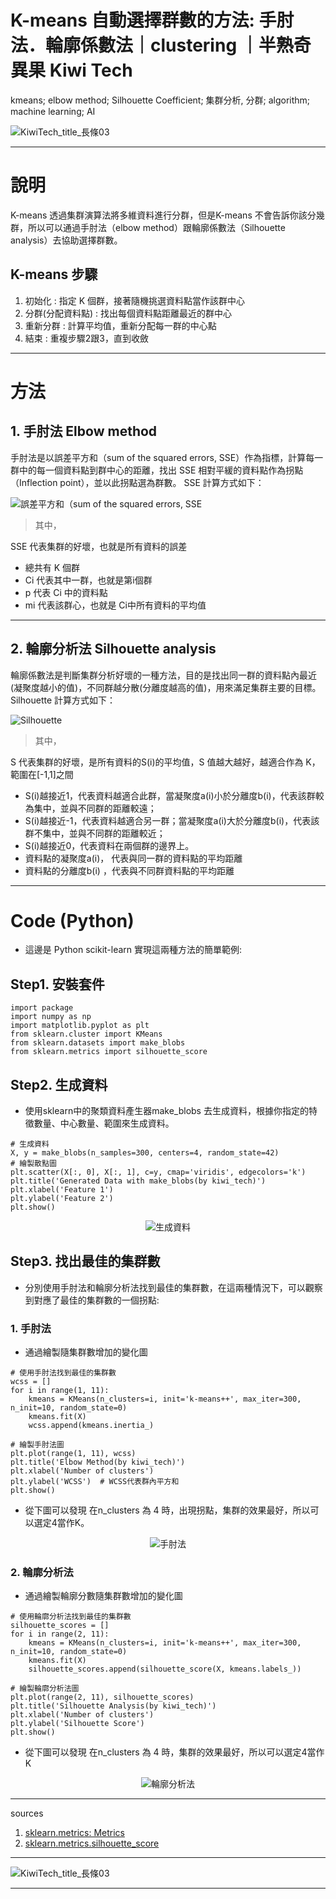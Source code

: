 # K-means 自動選擇群數的方法: 手肘法．輪廓係數法｜clustering ｜半熟奇異果 Kiwi Tech
kmeans; elbow method; Silhouette Coefficient; 集群分析, 分群; algorithm; machine learning; AI

![KiwiTech_title_長條03](https://hackmd.io/_uploads/HJcbEOrBa.png)


---

# 說明
K-means 透過集群演算法將多維資料進行分群，但是K-means 不會告訴你該分幾群，所以可以通過手肘法（elbow method）跟輪廓係數法（Silhouette analysis）去協助選擇群數。

## K-means 步驟
1. 初始化 : 指定 K 個群，接著隨機挑選資料點當作該群中心
2. 分群(分配資料點) : 找出每個資料點距離最近的群中心
3. 重新分群 : 計算平均值，重新分配每一群的中心點
4. 結束 : 重複步驟2跟3，直到收斂

---

# 方法
## 1. 手肘法 Elbow method
手肘法是以誤差平方和（sum of the squared errors, SSE）作為指標，計算每一群中的每一個資料點到群中心的距離，找出 SSE 相對平緩的資料點作為拐點（Inflection point），並以此拐點選為群數。
SSE 計算方式如下：

![誤差平方和（sum of the squared errors, SSE](https://hackmd.io/_uploads/H1NtN_HST.png)

> 其中，

SSE 代表集群的好壞，也就是所有資料的誤差
- 總共有 K 個群
- Ci 代表其中一群，也就是第i個群
- p 代表 Ci 中的資料點
- mi 代表該群心，也就是 Ci中所有資料的平均值

---

## 2. 輪廓分析法 Silhouette analysis
輪廓係數法是判斷集群分析好壞的一種方法，目的是找出同一群的資料點內最近(凝聚度越小的值)，不同群越分散(分離度越高的值)，用來滿足集群主要的目標。
Silhouette 計算方式如下：

![Silhouette](https://hackmd.io/_uploads/BkPHEdSrT.png)


> 其中，

S 代表集群的好壞，是所有資料的S(i)的平均值，S 值越大越好，越適合作為 K，範圍在[-1,1]之間
- S(i)越接近1，代表資料越適合此群，當凝聚度a(i)小於分離度b(i)，代表該群較為集中，並與不同群的距離較遠；
- S(i)越接近-1，代表資料越適合另一群；當凝聚度a(i)大於分離度b(i)，代表該群不集中，並與不同群的距離較近；
- S(i)越接近0，代表資料在兩個群的邊界上。
- 資料點的凝聚度a(i)， 代表與同一群的資料點的平均距離
- 資料點的分離度b(i) ，代表與不同群資料點的平均距離

---

# Code (Python)
- 這邊是 Python scikit-learn 實現這兩種方法的簡單範例:

## Step1. 安裝套件

```python!
import package
import numpy as np
import matplotlib.pyplot as plt
from sklearn.cluster import KMeans
from sklearn.datasets import make_blobs
from sklearn.metrics import silhouette_score
```


## Step2. 生成資料
- 使用sklearn中的聚類資料產生器make_blobs 去生成資料，根據你指定的特徵數量、中心數量、範圍來生成資料。

```python!
# 生成資料
X, y = make_blobs(n_samples=300, centers=4, random_state=42)
# 繪製散點圖
plt.scatter(X[:, 0], X[:, 1], c=y, cmap='viridis', edgecolors='k')
plt.title('Generated Data with make_blobs(by kiwi_tech)')
plt.xlabel('Feature 1')
plt.ylabel('Feature 2')
plt.show()
```
<div style="text-align: center;">
  <img src="https://hackmd.io/_uploads/rJ9CmOrBa.png" alt="生成資料">
</div>


## Step3. 找出最佳的集群數
- 分別使用手肘法和輪廓分析法找到最佳的集群數，在這兩種情況下，可以觀察到對應了最佳的集群數的一個拐點:

### 1. 手肘法
- 通過繪製隨集群數增加的變化圖

```python!
# 使用手肘法找到最佳的集群數
wcss = []
for i in range(1, 11):
    kmeans = KMeans(n_clusters=i, init='k-means++', max_iter=300, n_init=10, random_state=0)
    kmeans.fit(X)
    wcss.append(kmeans.inertia_)

# 繪製手肘法圖
plt.plot(range(1, 11), wcss)
plt.title('Elbow Method(by kiwi_tech)')
plt.xlabel('Number of clusters')
plt.ylabel('WCSS')  # WCSS代表群內平方和
plt.show()
```

- 從下圖可以發現 在n_clusters 為 4 時，出現拐點，集群的效果最好，所以可以選定4當作K。

<div style="text-align: center;">
  <img src="https://hackmd.io/_uploads/B1gDmOrBa.png" alt="手肘法">
</div>

### 2. 輪廓分析法
- 通過繪製輪廓分數隨集群數增加的變化圖

```python!
# 使用輪廓分析法找到最佳的集群數
silhouette_scores = []
for i in range(2, 11):
    kmeans = KMeans(n_clusters=i, init='k-means++', max_iter=300, n_init=10, random_state=0)
    kmeans.fit(X)
    silhouette_scores.append(silhouette_score(X, kmeans.labels_))

# 繪製輪廓分析法圖
plt.plot(range(2, 11), silhouette_scores)
plt.title('Silhouette Analysis(by kiwi_tech)')
plt.xlabel('Number of clusters')
plt.ylabel('Silhouette Score')
plt.show()

```

- 從下圖可以發現 在n_clusters 為 4 時，集群的效果最好，所以可以選定4當作K
<div style="text-align: center;">
  <img src="https://hackmd.io/_uploads/SJRPJOSST.png" alt="輪廓分析法">
</div>

---

sources
1. [sklearn.metrics: Metrics](https://scikit-learn.org/stable/modules/classes.html#module-sklearn.metrics)
2. [sklearn.metrics.silhouette_score](https://scikit-learn.org/stable/modules/generated/sklearn.metrics.silhouette_score.html)

---
![KiwiTech_title_長條03](https://hackmd.io/_uploads/H1XzEOrSa.png)

---